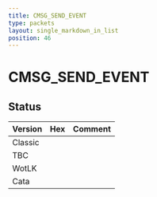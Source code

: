 ```yaml
---
title: CMSG_SEND_EVENT
type: packets
layout: single_markdown_in_list
position: 46
---
```


# CMSG_SEND_EVENT

## Status

Version | Hex | Comment
---------- | ---------- | ---------- 
Classic |  |  
TBC |  |  
WotLK |  |  
Cata |  |  
